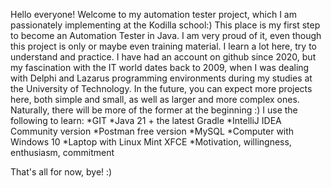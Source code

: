 Hello everyone! Welcome to my automation tester project, which I am passionately implementing at the Kodilla school:) This place is my first step to become an Automation Tester in Java. I am very proud of it, even though this project is only or maybe even training material. I learn a lot here, try to understand and practice.
I have had an account on github since 2020, but my fascination with the IT world dates back to 2009, when I was dealing with Delphi and Lazarus programming environments during my studies at the University of Technology.
In the future, you can expect more projects here, both simple and small, as well as larger and more complex ones. Naturally, there will be more of the former at the beginning :)
I use the following to learn:
*GIT
*Java 21 + the latest Gradle
*IntelliJ IDEA Community version
*Postman free version
*MySQL
*Computer with Windows 10
*Laptop with Linux Mint XFCE
*Motivation, willingness, enthusiasm, commitment

That's all for now, bye! :)
